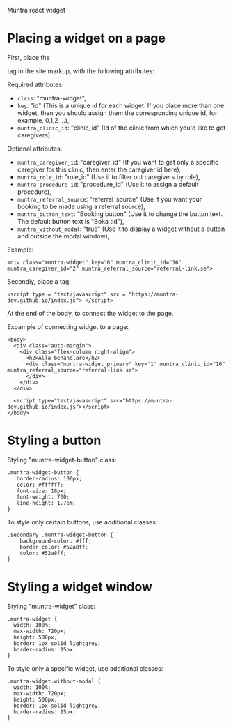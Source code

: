 Muntra react widget

# Placing a widget on a page

First, place the <div> tag in the site markup, with the following attributes:
  
  Required attributes:
  
  - `class`: "muntra-widget",
  - `key`: "id" (This is a unique id for each widget. If you place more than one widget, then you should assign them the corresponding unique id, for example, 0,1,2 ...),
  - `muntra_clinic_id`: "clinic_id" (Id of the clinic from which you'd like to get caregivers).
  
  Optional attributes: 
  
  - `muntra_caregiver_id`: "caregiver_id" (If you want to get only a specific caregiver for this clinic, then enter the caregiver id here),
  - `muntra_role_id`: "role_id" (Use it to filter out caregivers by role),
  - `muntra_procedure_id`: "procedure_id" (Use it to assign a default procedure),
  - `muntra_referral_source`: "referral_source" (Use if you want your booking to be made using a referral source),
  - `muntra_button_text`: "Booking button" (Use it to change the button text. The default button text is "Boka tid"),
  - `muntra_without_modal`: "true" (Use it to display a widget without a button and outside the modal window),
  
  Example: 
  
  ````
  <div class="muntra-widget" key="0" muntra_clinic_id="16" muntra_caregiver_id="2" muntra_referral_source="referral-link.se">
  ````
  
  Secondly, place a tag:
  ````
  <script type = "text/javascript" src = "https://muntra-dev.github.io/index.js"> </script>
  ````
  At the end of the body, to connect the widget to the page.
  
Expample of connecting widget to a page:

````
<body>
  <div class="auto-margin">
    <div class="flex-column right-align">
      <h2>Alla behandlare</h2>
      <div class="muntra-widget primary" key='1' muntra_clinic_id="16" muntra_referral_source="referral-link.se">
      </div>
    </div>
  </div>

  <script type="text/javascript" src="https://muntra-dev.github.io/index.js"></script>
</body>
````

# Styling a button
 
Styling "muntra-widget-button" class:
 
````
.muntra-widget-button {
   border-radius: 100px;
   color: #ffffff;
   font-size: 18px;
   font-weight: 700;
   line-height: 1.7em;
}
````

To style only certain buttons, use additional classes:

````
.secondary .muntra-widget-button {
    background-color: #fff;
    border-color: #52a8ff;
    color: #52a8ff;
}
````

# Styling a widget window

Styling "muntra-widget" class:
````
.muntra-widget {
  width: 100%;
  max-width: 720px;
  height: 500px;
  border: 1px solid lightgrey;
  border-radius: 15px;
}
````

To style only a specific widget, use additional classes:
````
.muntra-widget.without-modal {
  width: 100%;
  max-width: 720px;
  height: 500px;
  border: 1px solid lightgrey;
  border-radius: 15px;
}
````
